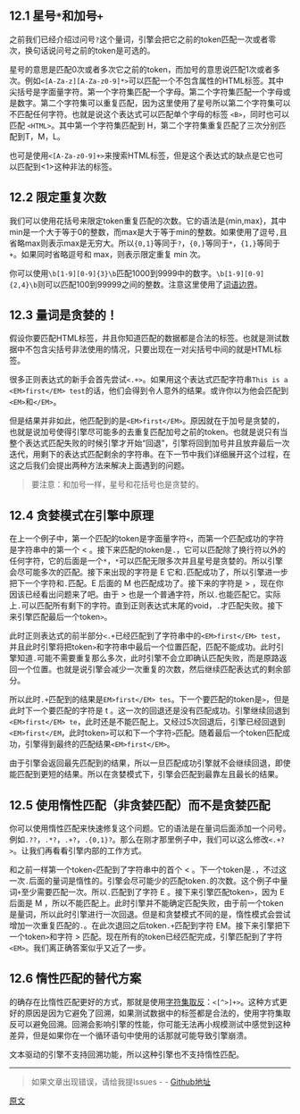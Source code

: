 ## 12.1 星号`*`和加号`+`
之前我们已经介绍过问号`?`这个量词，引擎会把它之前的token匹配一次或者零次，换句话说问号之前的token是可选的。

星号的意思是匹配0次或者多次它之前的token，而加号的意思说匹配1次或者多次。例如`<[A-Za-z][A-Za-z0-9]*>`可以匹配一个不包含属性的HTML标签。其中尖括号是字面量字符。第一个字符集匹配一个字母。第二个字符集匹配一个字母或是数字。第二个字符集可以重复匹配，因为这里使用了星号所以第二个字符集可以不匹配任何字符。也就是说这个表达式可以匹配单个字母的标签 `<B>`，同时也可以匹配 `<HTML>`。其中第一个字符集匹配到 H，第二个字符集重复匹配了三次分别匹配到T，M，L。

也可是使用`<[A-Za-z0-9]+>`来搜索HTML标签，但是这个表达式的缺点是它也可以匹配到<1>这种非法的标签。

## 12.2 限定重复次数
我们可以使用花括号来限定token重复匹配的次数。它的语法是{min,max}，其中min是一个大于等于0的整数，而max是大于等于min的整数。如果使用了逗号`,`且省略max则表示max是无穷大。所以`{0,1}`等同于`?`，`{0,}`等同于`*`，`{1,}`等同于`+`。如果同时省略逗号和 max，则表示限定重复 min 次。

你可以使用`\b[1-9][0-9]{3}\b`匹配1000到9999中的数字。`\b[1-9][0-9]{2,4}\b`则可以匹配100到99999之间的整数。注意这里使用了[词语边界](./009-词语边界.md)。

## 12.3 量词是贪婪的！
假设你要匹配HTML标签，并且你知道匹配的数据都是合法的标签。也就是测试数据中不包含尖括号非法使用的情况，只要出现在一对尖括号中间的就是HTML标签。

很多正则表达式的新手会首先尝试`<.+>`。如果用这个表达式匹配字符串`This is a <EM>first</EM> test`的话，他们会得到令人意外的结果。或许你以为他会匹配到`<EM>`和`</EM>`。

但是结果并非如此，他匹配到的是`<EM>first</EM>`。原因就在于加号是贪婪的，也就是说加号使得引擎尽可能多的去重复匹配加号之前的token。也就是说只有当整个表达式匹配失败的时候引擎才开始“回退”，引擎将回到加号并且放弃最后一次迭代，用剩下的表达式匹配剩余的字符串。在下一节中我们详细展开这个过程，在这之后我们会提出两种方法来解决上面遇到的问题。

> 要注意：和加号一样，星号和花括号也是贪婪的。

## 12.4 贪婪模式在引擎中原理
在上一个例子中，第一个匹配的token是字面量字符`<`，而第一个匹配成功的字符是字符串中的第一个 < 。接下来匹配的token是`.`，它可以匹配除了换行符以外的任何字符，它的后面是一个`*`，`*`可以匹配无限多次并且星号是贪婪的。所以引擎会尽可能多次的匹配。接下来出现的字符是 E 它和`.`匹配成功了，所以引擎进一步把下一个字符和`.`匹配。E 后面的 M 也匹配成功了。接下来的字符是 > ，现在你因该已经看出问题来了吧。由于 > 也是一个普通字符，所以`.`也能匹配它。实际上`.`可以匹配所有剩下的字符。直到正则表达式末尾的void，`.`才匹配失败。接下来引擎匹配最后一个token`>`。

此时正则表达式的前半部分`<.+`已经匹配到了字符串中的`<EM>first</EM> test`，并且此时引擎将把token`>`和字符串中最后一个位置匹配，匹配不能成功。此时引擎知道`.`可能不需要重复那么多次，此时引擎不会立即确认匹配失败，而是原路返回一个位置。也就是说引擎会减少一次重复的次数，然后继续匹配表达式的剩余部分。

所以此时`.+`匹配到的结果是`EM>first</EM> tes`。下一个要匹配的token是`>`，但是此时下一个要匹配的字符是 t 。这一次的回退还是没有匹配成功。引擎继续回退到`<EM>first</EM> te`，此时还是不能匹配上。又经过5次回退后，引擎已经回退到`<EM>first</EM`，此时token`>`可以和下一个字符`>`匹配。随着最后一个token匹配成功，引擎得到最终的匹配结果`<EM>first</EM>`。

由于引擎会返回最先匹配到的结果，所以一旦匹配成功引擎就不会继续回退，即使能匹配到更短的结果。所以在贪婪模式下，引擎会匹配到最靠左且最长的结果。

## 12.5 使用惰性匹配（非贪婪匹配）而不是贪婪匹配
你可以使用惰性匹配来快速修复这个问题。它的语法是在量词后面添加一个问号。例如`.??`，`.*?`，`.+?`，`.{0,1}?`。那么在刚才那里例子中，我们可以这么修改`<.+?>`。让我们再看看引擎内部的工作方式。

和之前一样第一个token`<`匹配到了字符串中的首个 < 。下一个token是`.`，不过这一次`.`后面的量词是惰性的。引擎会尽可能少的匹配token`.`的次数。这个例子中量词`+`至少需要匹配一次。所以`.`匹配到了字符 E 。接下来引擎匹配token`>`，因为 E 后面是 M ，所以不能匹配上。此时引擎并不能确定匹配失败，由于前一个token是量词，所以此时引擎进行一次回退。但是和贪婪模式不同的是，惰性模式会尝试增加一次重复匹配的`.`。在此次退回之后token`.+`匹配到字符 EM。接下来引擎把下一个token`>`和字符 > 匹配。现在所有的token已经匹配完成，引擎匹配到了字符 `<EM>`。我们离正确答案似乎又近了一步。

## 12.6 惰性匹配的替代方案
的确存在比惰性匹配更好的方式，那就是使用[字符集取反](./005-字符类.md)：`<[^>]+>`。这种方式更好的原因是因为它避免了回溯，如果测试数据中的标签都是合法的，使用字符集取反可以避免回溯。回溯会影响引擎的性能，你可能无法再小规模测试中感觉到这种差异，但是如果你在一个循环语句中使用的话那就可能导致引擎崩溃。

文本驱动的引擎不支持回溯功能，所以这种引擎也不支持惰性匹配。

---

> 如果文章出现错误，请给我提Issues - -
[Github地址](https://github.com/SBDavid/How-a-Regex-Engine-Works-Internally)

[原文](https://www.regular-expressions.info/repeat.html)